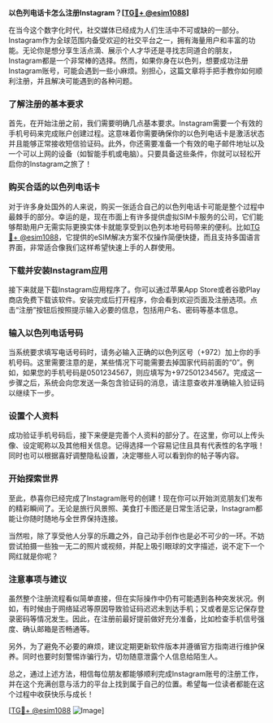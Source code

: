 **以色列电话卡怎么注册Instagram？[[TG💪+ @esim1088](https://t.me/s/esim1088)]**

在当今这个数字化时代，社交媒体已经成为人们生活中不可或缺的一部分。Instagram作为全球范围内备受欢迎的社交平台之一，拥有海量用户和丰富的功能。无论你是想分享生活点滴、展示个人才华还是寻找志同道合的朋友，Instagram都是一个非常棒的选择。然而，如果你身在以色列，想要成功注册Instagram账号，可能会遇到一些小麻烦。别担心，这篇文章将手把手教你如何顺利注册，并且解决可能遇到的各种问题。

### 了解注册的基本要求

首先，在开始注册之前，我们需要明确几点基本要求。Instagram需要一个有效的手机号码来完成账户创建过程。这意味着你需要确保你的以色列电话卡是激活状态并且能够正常接收短信验证码。此外，你还需要准备一个有效的电子邮件地址以及一个可以上网的设备（如智能手机或电脑）。只要具备这些条件，你就可以轻松开启你的Instagram之旅了！

### 购买合适的以色列电话卡

对于许多身处国外的人来说，购买一张适合自己的以色列电话卡可能是整个过程中最棘手的部分。幸运的是，现在市面上有许多提供虚拟SIM卡服务的公司，它们能够帮助用户无需实际更换实体卡就能享受到以色列本地号码带来的便利。比如[TG💪+ @esim1088](https://t.me/s/esim1088)，它提供的eSIM解决方案不仅操作简便快捷，而且支持多国语言界面，非常适合像我们这样希望快速上手的人群使用。

### 下载并安装Instagram应用

接下来就是下载Instagram应用程序了。你可以通过苹果App Store或者谷歌Play商店免费下载该软件。安装完成后打开程序，你会看到欢迎页面及注册选项。点击“注册”按钮后按照提示输入必要的信息，包括用户名、密码等基本信息。

### 输入以色列电话号码

当系统要求填写电话号码时，请务必输入正确的以色列区号（+972）加上你的手机号码。这里需要注意的是，某些情况下可能需要去掉国家代码前面的“0”。例如，如果您的手机号码是0501234567，则应填写为+972501234567。完成这一步骤之后，系统会向您发送一条包含验证码的消息，请注意查收并准确输入验证码以继续下一步。

### 设置个人资料

成功验证手机号码后，接下来便是完善个人资料的部分了。在这里，你可以上传头像、设定昵称以及其他相关信息。记得选择一个容易记住且具有代表性的名字哦！同时也可以根据喜好调整隐私设置，决定哪些人可以看到你的帖子等内容。

### 开始探索世界

至此，恭喜你已经完成了Instagram账号的创建！现在你可以开始浏览朋友们发布的精彩瞬间了。无论是旅行风景照、美食打卡图还是日常生活记录，Instagram都能让你随时随地与全世界保持连接。

当然啦，除了享受他人分享的乐趣之外，自己动手创作也是必不可少的一环。不妨尝试拍摄一些独一无二的照片或视频，并配上吸引眼球的文字描述，说不定下一个网红就是你呢？

### 注意事项与建议

虽然整个注册流程看似简单直接，但在实际操作中仍有可能遇到各种突发状况。例如，有时候由于网络延迟等原因导致验证码迟迟未到达手机；又或者是忘记保存登录密码等情况发生。因此，在注册前最好提前做好充分准备，比如检查手机信号强度、确认邮箱是否畅通等。

另外，为了避免不必要的麻烦，建议定期更新软件版本并遵循官方指南进行维护保养。同时也要时刻警惕诈骗行为，切勿随意泄露个人信息给陌生人。

总之，通过上述方法，相信每位朋友都能够顺利完成Instagram账号的注册工作，并在这个充满创意与活力的平台上找到属于自己的位置。希望每一位读者都能在这个过程中收获快乐与成长！

[[TG💪+ @esim1088](https://t.me/s/esim1088) ![Image](https://i.postimg.cc/4NQfJmqS/Snipaste-2025-05-13-00-14-12.png)]